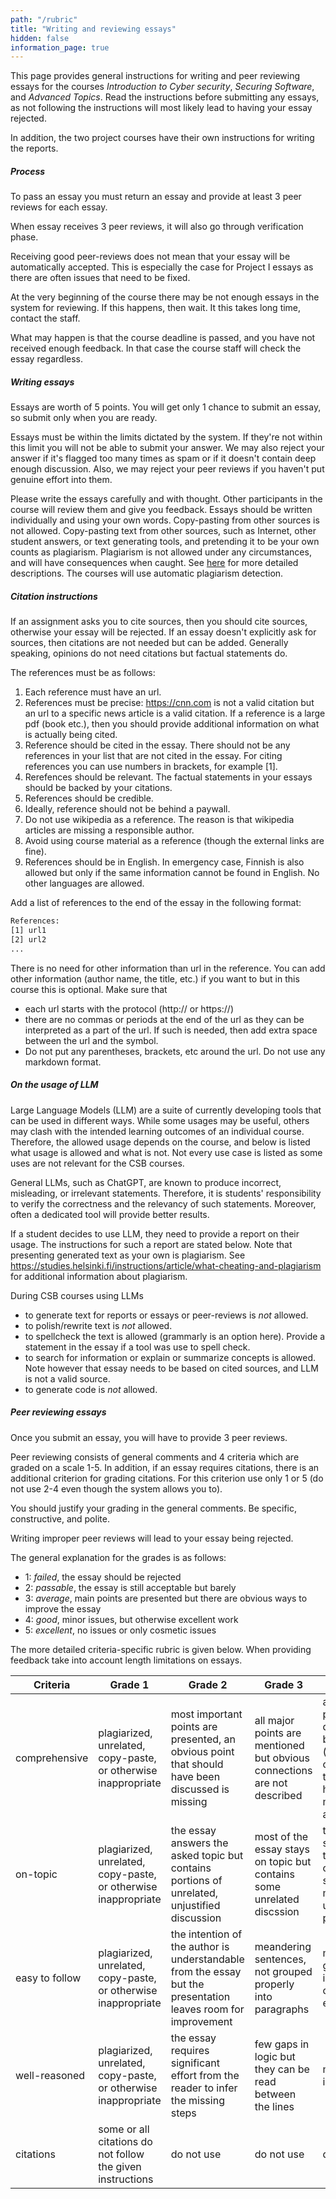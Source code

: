 ```yaml
---
path: "/rubric"
title: "Writing and reviewing essays"
hidden: false
information_page: true
---
```


This page provides general instructions for writing and peer reviewing
essays for the courses _Introduction to Cyber security_, _Securing Software_, and
_Advanced Topics_. Read the instructions before submitting any essays, as not following the instructions
will most likely lead to having your essay rejected.

In addition, the two project courses have their own instructions for writing the reports.

##### Process

To pass an essay you must return an essay and provide at least 3 peer reviews
for each essay.

When essay receives 3 peer reviews, it will also go through verification phase.

Receiving good peer-reviews does not mean that your essay will be automatically accepted. This is especially the case for Project I essays
as there are often issues that need to be fixed.

At the very beginning of the course there may be not enough essays in the system for reviewing. If this happens, then wait.
It this takes long time, contact the staff.

What may happen is that the course deadline is passed, and you have not received enough
feedback. In that case the course staff will check the essay regardless.


##### Writing essays

Essays are worth of 5 points. You will get only 1 chance to submit an essay, so
submit only when you are ready.

Essays must be within the limits dictated by the system. If they're
not within this limit you will not be able to submit your answer. We may also
reject your answer if it's flagged too many times as spam or if it doesn't
contain deep enough discussion. Also, we may reject your peer reviews if you
haven't put genuine effort into them.

Please write the essays carefully and with thought. Other participants in the course
will review them and give you feedback.
Essays should be written individually and using your own words. Copy-pasting
from other sources is not allowed. Copy-pasting text from other sources, such as Internet, other student answers, or text generating tools, and pretending
it to be your own counts as plagiarism.
Plagiarism is not
allowed under any circumstances, and will have consequences when caught.
See [here](https://studies.helsinki.fi/instructions/article/what-cheating-and-plagiarism) for more detailed descriptions.
The courses will use automatic plagiarism detection.

##### Citation instructions

If an assignment asks you to cite sources, then you should cite sources, otherwise your essay will be rejected.
If an essay doesn't explicitly ask for sources, then citations are not needed but can be added.
Generally speaking, opinions do not need citations but factual statements do.

The references must be as follows:

1) Each reference must have an url. 
2) References must be precise: https://cnn.com is not a
valid citation but an url to a specific news article is a valid citation.
If a reference is a large pdf (book etc.), then you should
provide additional information on what is actually being cited.
3) Reference should be cited in the essay. There should not be any references in your list that are not cited in the essay.
For citing references you can use numbers in brackets, for example [1].
4) Rerefences should be relevant. The factual statements in your essays should be backed by your citations.
5) References should be credible.
6) Ideally, reference should not be behind a paywall.
7) Do not use wikipedia as a reference. The reason is that wikipedia articles are missing a responsible author.
8) Avoid using course material as a reference (though the external links are fine).
9) References should be in English. In emergency case, Finnish is also allowed
but only if the same information cannot be found in English. No other languages are allowed.


Add a list of references to the end of the essay in the following format:
```rest
References:
[1] url1
[2] url2
...
```

There is no need for other information than url in the reference. You can add other
information (author name, the title, etc.) if you want to but in this course this is optional.
Make sure that 

- each url starts with the protocol (http:// or https://)
- there are no commas or periods at the end of the url as they can be
  interpreted as a part of the url. If such is needed, then add extra space
  between the url and the symbol.
- Do not put any parentheses, brackets, etc around the url. Do not use any markdown format.



##### On the usage of LLM

Large Language Models (LLM) are a suite of currently developing tools that can
be used in different ways. While some usages may be useful, others may clash
with the intended learning outcomes of an individual course. Therefore, the
allowed usage depends on the course, and below is listed what usage is allowed
and what is not. Not every use case is listed as some uses are not relevant for
the CSB courses. 

General LLMs, such as ChatGPT, are known to produce incorrect, misleading, or irrelevant
statements. Therefore, it is students' responsibility to verify the correctness
and the relevancy of such statements. Moreover, often a dedicated tool will
provide better results. 

If a student decides to use LLM, they need to provide a report on their usage.
The instructions for such a report are stated below.
Note that presenting generated text as your own is plagiarism.
See https://studies.helsinki.fi/instructions/article/what-cheating-and-plagiarism for additional information about plagiarism. 


During CSB courses using LLMs 

- to generate text for reports or essays or peer-reviews is _not_ allowed.
- to polish/rewrite text is _not_ allowed.
- to spellcheck the text is allowed (grammarly is an option here). Provide a statement in the essay if a tool was use to spell check.
- to search for information or explain or summarize concepts is allowed. Note however that essay needs to be based on cited sources, and LLM is not a valid source.
- to generate code is _not_ allowed.


##### Peer reviewing essays

Once you submit an essay, you will have to provide 3 peer reviews.


Peer reviewing consists of general comments and 4 criteria which are graded on
a scale 1-5. In addition, if an essay requires citations, there is an additional criterion for grading citations.
For this criterion use only 1 or 5 (do not use 2-4 even though the system allows you to).

You should justify your grading in the general comments. Be specific, constructive, and polite.

Writing improper peer reviews will lead to your essay being rejected.

The general explanation for the grades is as follows:

- 1: _failed_, the essay should be rejected
- 2: _passable_, the essay is still acceptable but barely
- 3: _average_, main points are presented but there are obvious ways to improve the essay
- 4: _good_, minor issues, but otherwise excellent work
- 5: _excellent_, no issues or only cosmetic issues

The more detailed criteria-specific rubric is given below.
When providing feedback take into account length limitations on essays.



| Criteria        | Grade 1  | Grade 2 | Grade 3 | Grade 4 | Grade 5 |
| --------------- | -------- |-------- |-------- |-------- |-------- |
| comprehensive   | plagiarized, unrelated, copy-paste, or otherwise inappropriate | most important points are presented, an obvious point that should have been discussed is missing | all major points are mentioned but obvious connections are not described | all major points are described but some (subtle) connections that could have been mentioned are missing | no issues or only cosmetic issues |
| on-topic        | plagiarized, unrelated, copy-paste, or otherwise inappropriate | the essay answers the asked topic but contains portions of unrelated, unjustified discussion | most of the essay stays on topic but contains some unrelated discssion | the essay stays on-topic but contains some minor, unrelated points | no issues or only cosmetic issues |
| easy to follow  | plagiarized, unrelated, copy-paste, or otherwise inappropriate | the intention of the author is understandable from the essay but the presentation leaves room for improvement| meandering sentences, not grouped properly into paragraphs | minor grammar issues but otherwise excellent | no issues or only cosmetic issues |
| well-reasoned   | plagiarized, unrelated, copy-paste, or otherwise inappropriate | the essay requires significant effort from the reader to infer the missing steps | few gaps in logic but they can be read between the lines | minor gaps in logic | no issues or only cosmetic issues |
| citations       | some or all citations do not follow the given instructions | do not use | do not use | do not use | all citations follow the given instructions|
